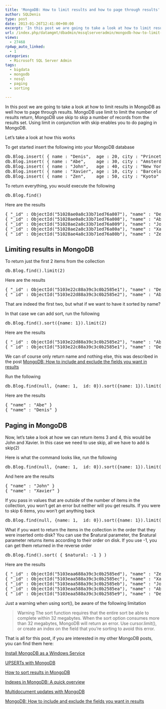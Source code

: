 ```yaml
---
title: 'MongoDB: How to limit results and how to page through results'
author: SQLDenis
type: post
date: 2013-01-26T12:41:00+00:00
excerpt: 'In this post we are going to take a look at how to limit results in MongoDB as well how to page through results. MongoDB use limit to limit the number of results return, MongoDB use skip to skip a number of records from the results set. Using limit in c&hellip;'
url: /index.php/datamgmt/dbadmin/mssqlserveradmin/mongodb-how-to-limit-results/
views:
  - 27468
rp4wp_auto_linked:
  - 1
categories:
  - Microsoft SQL Server Admin
tags:
  - bigdata
  - mongodb
  - nosql
  - paging
  - sorting

---
```

In this post we are going to take a look at how to limit results in MongoDB as well how to page through results. MongoDB use limit to limit the number of results return, MongoDB use skip to skip a number of records from the results set. Using limit in conjunction with skip enables you to do paging in MongoDB.

Let&#8217;s take a look at how this works

To get started insert the following into your MongoDB database

<pre>db.Blog.insert( { name : "Denis",  age : 20, city : "Princeton" } )
db.Blog.insert( { name : "Abe",    age : 30, city : "Amsterdam" } )
db.Blog.insert( { name : "John",   age : 40, city : "New York"  } )
db.Blog.insert( { name : "Xavier", age : 10, city : "Barcelona" } )
db.Blog.insert( { name : "Zen",    age : 50, city : "Kyoto"     } )</pre>

To return everything, you would execute the following

<pre>db.Blog.find()</pre>

Here are the results

<pre>{ "_id" : ObjectId("51028ae0a8c33b71ed76a807"), "name" : "Denis", "age" : 20, "city" : "Princeton" }
{ "_id" : ObjectId("51028ae0a8c33b71ed76a808"), "name" : "Abe", "age" : 30, "city" : "Amsterdam" }
{ "_id" : ObjectId("51028ae2a8c33b71ed76a809"), "name" : "John", "age" : 40, "city" : "New York" }
{ "_id" : ObjectId("51028ae2a8c33b71ed76a80a"), "name" : "Xavier", "age" : 10, "city" : "Barcelona" }
{ "_id" : ObjectId("51028ae4a8c33b71ed76a80b"), "name" : "Zen", "age" : 50, "city" : "Kyoto" }</pre>

## Limiting results in MongoDB

To return just the first 2 items from the collection

<pre>db.Blog.find().limit(2)</pre>

Here are the results

<pre>{ "_id" : ObjectId("5103e22c88a39c3c0b2585e1"), "name" : "Denis", "age" : 20, "city" : "Princeton" }
{ "_id" : ObjectId("5103e22d88a39c3c0b2585e2"), "name" : "Abe", "age" : 30, "city" : "Amsterdam" }</pre>

That are indeed the first two, but what if we want to have it sorted by name?
  
In that case we can add sort, run the following

<pre>db.Blog.find().sort({name: 1}).limit(2)</pre>

Here are the results

<pre>{ "_id" : ObjectId("5103e22d88a39c3c0b2585e2"), "name" : "Abe", "age" : 30, "city" : "Amsterdam" }
{ "_id" : ObjectId("5103e22c88a39c3c0b2585e1"), "name" : "Denis", "age" : 20, "city" : "Princeton" }</pre>

We can of course only return name and nothing else, this was described in the post [MongoDB: How to include and exclude the fields you want in results][1]

Run the following

<pre>db.Blog.find(null, {name: 1, _id: 0}).sort({name: 1}).limit(2)</pre>

Here are the results

<pre>{ "name" : "Abe" }
{ "name" : "Denis" }</pre>

## Paging in MongoDB

Now, let&#8217;s take a look at how we can return items 3 and 4, this would be John and Xavier. In this case we need to use skip, all we have to add is skip(2)

Here is what the command looks like, run the following

<pre>db.Blog.find(null, {name: 1, _id: 0}).sort({name: 1}).limit(2).skip(2)</pre>

And here are the results

<pre>{ "name" : "John" }
{ "name" : "Xavier" }</pre>

If you pass in values that are outside of the number of items in the collection, you won&#8217;t get an error but neither will you get results. If you were to skip 6 items, you won&#8217;t get anything back

<pre>db.Blog.find(null, {name: 1, _id: 0}).sort({name: 1}).limit(2).skip(6)</pre>

What if you want to return the items in the collection in the order that they were inserted onto disk? You can use the $natural parameter, the $natural parameter returns items according to their order on disk. If you use -1, you can get them returned in the reverse order

<pre>db.Blog.find().sort( { $natural: -1 } )</pre>

Here are the results 

<pre>{ "_id" : ObjectId("5103eaa688a39c3c0b2585ed"), "name" : "Zen", "age" : 50, "city" : "Kyoto" }
{ "_id" : ObjectId("5103eaa588a39c3c0b2585ec"), "name" : "Xavier", "age" : 10, "city" : "Barcelona" }
{ "_id" : ObjectId("5103eaa588a39c3c0b2585eb"), "name" : "John", "age" : 40, "city" : "New York" }
{ "_id" : ObjectId("5103eaa588a39c3c0b2585ea"), "name" : "Abe", "age" : 30, "city" : "Amsterdam" }
{ "_id" : ObjectId("5103eaa588a39c3c0b2585e9"), "name" : "Denis", "age" : 20, "city" : "Princeton" }</pre>

Just a warning when using sort(), be aware of the following limitation

> Warning The sort function requires that the entire sort be able to complete within 32 megabytes. When the sort option consumes more than 32 megabytes, MongoDB will return an error. Use cursor.limit(), or create an index on the field that you’re sorting to avoid this error.

That is all for this post, if you are interested in my other MongoDB posts, you can find them here:
  
[Install MongoDB as a Windows Service][2]
  
[UPSERTs with MongoDB][3]
  
[How to sort results in MongoDB][4]
  
[Indexes in MongoDB: A quick overview][5]
  
[Multidocument updates with MongoDB][6]
  
[MongoDB: How to include and exclude the fields you want in results][1]

 [1]: /index.php/DataMgmt/DBProgramming/mongodb-how-to-include-and
 [2]: /index.php/DataMgmt/DBProgramming/creating-mongodb-as-a-service
 [3]: /index.php/DataMgmt/DBProgramming/doing-upserts-in-mongodb
 [4]: /index.php/DataMgmt/DBProgramming/mongodb-how-to-sort-results
 [5]: /index.php/DataMgmt/DBProgramming/indexes-in-mongodb
 [6]: /index.php/DataMgmt/DBProgramming/multidocument-updates-with-mongodb